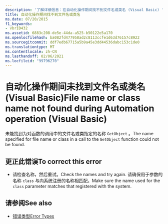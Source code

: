 ```yaml
---
description: '了解详细信息：在自动化操作期间找不到文件名或类名 (Visual Basic) '
title: 自动化操作期间找不到文件名或类名
ms.date: 07/20/2015
f1_keywords:
- vbrID432
ms.assetid: 6883c208-de5e-44da-a525-b50122e5a170
ms.openlocfilehash: ba082fd477958ad2c8113ccfe1d63d76157c8922
ms.sourcegitcommit: ddf7edb67715a5b9a45e3dd44536dabc153c1de0
ms.translationtype: MT
ms.contentlocale: zh-CN
ms.lasthandoff: 02/06/2021
ms.locfileid: "99796270"
---
```

# <a name="file-name-or-class-name-not-found-during-automation-operation-visual-basic"></a><span data-ttu-id="d3ee3-103">自动化操作期间未找到文件名或类名 (Visual Basic)</span><span class="sxs-lookup"><span data-stu-id="d3ee3-103">File name or class name not found during Automation operation (Visual Basic)</span></span>

<span data-ttu-id="d3ee3-104">未能找到为对函数的调用中的文件名或类指定的名称 `GetObject` 。</span><span class="sxs-lookup"><span data-stu-id="d3ee3-104">The name specified for file name or class in a call to the `GetObject` function could not be found.</span></span>  
  
## <a name="to-correct-this-error"></a><span data-ttu-id="d3ee3-105">更正此错误</span><span class="sxs-lookup"><span data-stu-id="d3ee3-105">To correct this error</span></span>  
  
- <span data-ttu-id="d3ee3-106">请检查名称，然后重试。</span><span class="sxs-lookup"><span data-stu-id="d3ee3-106">Check the names and try again.</span></span> <span data-ttu-id="d3ee3-107">请确保用于参数的名称 `class` 与向系统注册的名称相匹配。</span><span class="sxs-lookup"><span data-stu-id="d3ee3-107">Make sure the name used for the `class` parameter matches that registered with the system.</span></span>  
  
## <a name="see-also"></a><span data-ttu-id="d3ee3-108">请参阅</span><span class="sxs-lookup"><span data-stu-id="d3ee3-108">See also</span></span>

- [<span data-ttu-id="d3ee3-109">错误类型</span><span class="sxs-lookup"><span data-stu-id="d3ee3-109">Error Types</span></span>](../../programming-guide/language-features/error-types.md)
